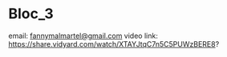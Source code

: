 # Bloc_3
email: fannymalmartel@gmail.com
video link: https://share.vidyard.com/watch/XTAYJtqC7n5C5PUWzBERE8?
